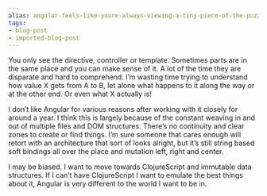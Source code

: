 ```yaml
---
alias: angular-feels-like-youre-always-viewing-a-tiny-piece-of-the-puzzle
tags:
- blog-post
- imported-blog-post
---
```



You only see the directive, controller or template. Sometimes parts are in the same place and you can make sense of it. A lot of the time they are disparate and hard to comprehend. I’m wasting time trying to understand how value X gets from A to B, let alone what happens to it along the way or at the other end. Or even what X actually is!

I don’t like Angular for various reasons after working with it closely for around a year. I think this is largely because of the constant weaving in and out of multiple files and DOM structures. There’s no continuity and clear zones to create or find things. I’m sure someone that cares enough will retort with an architecture that sort of looks alright, but it’s still string based soft bindings all over the place and mutation left, right and center.

I may be biased. I want to move towards ClojureScript and immutable data structures. If I can’t have ClojureScript I want to emulate the best things about it, Angular is very different to the world I want to be in.
